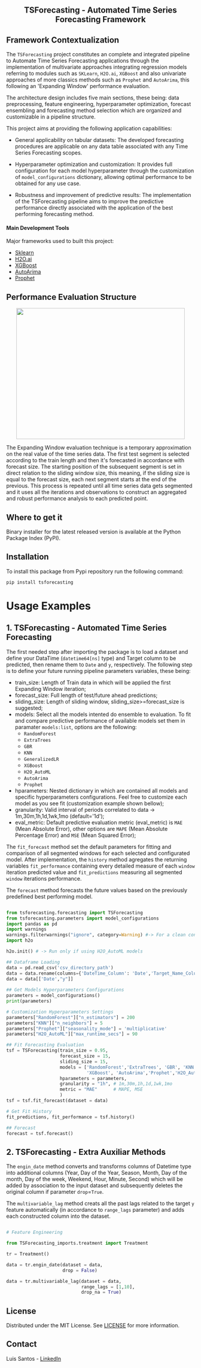<br>
<p align="center">
  <h2 align="center"> TSForecasting - Automated Time Series Forecasting Framework
  <br>
  
## Framework Contextualization <a name = "ta"></a>

The `TSForecasting` project constitutes an complete and integrated pipeline to Automate Time Series Forecasting applications through the implementation of multivariate approaches integrating regression models referring to modules such as `SKLearn`, `H2O.ai`, `XGBoost` and also univariate approaches of more classics methods such as `Prophet` and `AutoArima`, this following an 'Expanding Window' performance evaluation.

The architecture design includes five main sections, these being: data preprocessing, feature engineering, hyperparameter optimization, forecast ensembling and forecasting method selection which are organized and customizable in a pipeline structure.

This project aims at providing the following application capabilities:

* General applicability on tabular datasets: The developed forecasting procedures are applicable on any data table associated with any Time Series Forecasting scopes.

* Hyperparameter optimization and customization: It provides full configuration for each model hyperparameter through the customization of `model_configurations` dictionary, allowing optimal performance to be obtained for any use case.
    
* Robustness and improvement of predictive results: The implementation of the TSForecasting pipeline aims to improve the predictive performance directly associated with the application of the best performing forecasting method. 
   
#### Main Development Tools <a name = "pre1"></a>

Major frameworks used to built this project: 

* [Sklearn](https://scikit-learn.org/stable/)
* [H2O.ai](https://docs.h2o.ai/h2o/latest-stable/h2o-docs/automl.html)
* [XGBoost](https://xgboost.readthedocs.io/en/stable/)
* [AutoArima](https://alkaline-ml.com/pmdarima/modules/generated/pmdarima.arima.auto_arima.html)
* [Prophet](https://facebook.github.io/prophet/docs/quick_start.html#python-api)
    
## Performance Evaluation Structure <a name = "ta"></a>

<p align="center">
  <img src="https://i.ibb.co/ctYj6tt/Expanding-Window-TSF.png" align="center" width="450" height="350" />
</p>  
    
The Expanding Window evaluation technique is a temporary approximation on the real value of the time series data. 
The first test segment is selected according to the train length and then it's forecasted in accordance with forecast size.
The starting position of the subsequent segment is set in direct relation to the sliding window size, this meaning, if the
sliding size is equal to the forecast size, each next segment starts at the end of the previous.
This process is repeated until all time series data gets segmented and it uses all the iterations and observations
to construct an aggregated and robust performance analysis to each predicted point.

## Where to get it <a name = "ta"></a>

Binary installer for the latest released version is available at the Python Package Index (PyPI).   

## Installation  

To install this package from Pypi repository run the following command:

```
pip install tsforecasting
```

# Usage Examples
    
## 1. TSForecasting - Automated Time Series Forecasting
    
The first needed step after importing the package is to load a dataset and define your DataTime (`datetime64[ns]` type) and Target column to be predicted, then rename them to `Date` and `y`, respectively.
The following step is to define your future running pipeline parameters variables, these being:
* train_size: Length of Train data in which will be applied the first Expanding Window iteration;  
* forecast_size: Full length of test/future ahead predictions;
* sliding_size: Length of sliding window, sliding_size>=forecast_size is suggested;
* models: Select all the models intented do ensemble to evaluation. To fit and compare predictive performance of available models set them in paramater `models:list`, options are the following:
  * `RandomForest`
  * `ExtraTrees`
  * `GBR`
  * `KNN`
  * `GeneralizedLR`
  * `XGBoost`
  * `H2O_AutoML`
  * `AutoArima`
  * `Prophet`
* hparameters: Nested dictionary in which are contained all models and specific hyperparameters configurations. Feel free to customize each model as you see fit (customization example shown bellow); 
* granularity: Valid interval of periods correlated to data -> 1m,30m,1h,1d,1wk,1mo (default='1d');
* eval_metric: Default predictive evaluation metric (eval_metric) is `MAE` (Mean Absolute Error), other options are `MAPE` (Mean Absolute Percentage Error) and `MSE`
(Mean Squared Error);
 
The `fit_forecast` method set the default parameters for fitting and comparison of all segmented windows for each selected and configurated model. After implementation, the `history` method agregates the returning variables `fit_performance` containing every detailed measure of each `window` iteration predicted value and `fit_predictions` measuring all segmented `window` iterations performance.

The `forecast` method forecasts the future values based on the previously predefined best performing model.
        
```py

from tsforecasting.forecasting import TSForecasting
from tsforecasting.parameters import model_configurations
import pandas as pd
import warnings
warnings.filterwarnings("ignore", category=Warning) #-> For a clean console
import h2o

h2o.init() # -> Run only if using H2O_AutoML models   

## Dataframe Loading
data = pd.read_csv('csv_directory_path') 
data = data.rename(columns={'DateTime_Column': 'Date','Target_Name_Column':'y'})
data = data[['Date',"y"]]
    
## Get Models Hyperparameters Configurations
parameters = model_configurations()
print(parameters)

# Customization Hyperparameters Settings
parameters["RandomForest"]["n_estimators"] = 200
parameters["KNN"]["n_neighbors"] = 5
parameters["Prophet"]["seasonality_mode"] = 'multiplicative'
parameters["H2O_AutoML"]["max_runtime_secs"] = 90

## Fit Forecasting Evaluation
tsf = TSForecasting(train_size = 0.95,
                    forecast_size = 15,
                    sliding_size = 15,
                    models = ['RandomForest','ExtraTrees', 'GBR', 'KNN', 'GeneralizedLR',
                              'XGBoost', 'AutoArima','Prophet','H2O_AutoML'],
                    hparameters = parameters,
                    granularity = "1h", # 1m,30m,1h,1d,1wk,1mo
                    metric = "MAE"      # MAPE, MSE
                    )
tsf = tsf.fit_forecast(dataset = data)

# Get Fit History
fit_predictions, fit_performance = tsf.history()

## Forecast
forecast = tsf.forecast()

```  

## 2. TSForecasting - Extra Auxiliar Methods
    
The `engin_date` method converts and transforms columns of Datetime type into additional columns (Year, Day of the  Year, Season, Month, Day of the month, Day of the week, Weekend, Hour, Minute, Second) which will be added by association to the input dataset and subsequently deletes the original column if parameter `drop`=`True`.

The `multivariable_lag` method creats all the past lags related to the target `y` feature automatically (in accordance to `range_lags` parameter) and adds each constructed column into the dataset.
 
```py   

# Feature Engineering 

from TSForecasting_imports.treatment import Treatment

tr = Treatment()

data = tr.engin_date(dataset = data,
                     drop = False) 

data = tr.multivariable_lag(dataset = data,
                            range_lags = [1,10],
                            drop_na = True)    
```
    
## License

Distributed under the MIT License. See [LICENSE](https://github.com/TsLu1s/TSForecasting/blob/main/LICENSE) for more information.

## Contact 
 
Luis Santos - [LinkedIn](https://www.linkedin.com/in/lu%C3%ADsfssantos/)

